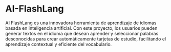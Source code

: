 # AI-FlashLang
AI FlashLang es una innovadora herramienta de aprendizaje de idiomas basada en inteligencia artificial. Con este proyecto, los usuarios pueden generar textos en el idioma que desean aprender y seleccionar palabras desconocidas para crear automáticamente tarjetas de estudio, facilitando el aprendizaje contextual y eficiente del vocabulario.
